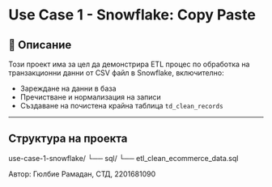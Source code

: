 # Use Case 1 - Snowflake: Copy Paste

## 🧾 Описание

Този проект има за цел да демонстрира ETL процес по обработка на транзакционни данни от CSV файл в Snowflake, включително:
- Зареждане на данни в база
- Пречистване и нормализация на записи
- Създаване на почистена крайна таблица `td_clean_records`

---

## Структура на проекта
use-case-1-snowflake/
└── sql/
└── etl_clean_ecommerce_data.sql

Автор: Гюлбие Рамадан, СТД, 2201681090

